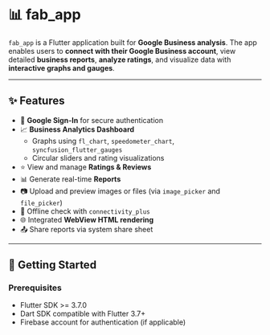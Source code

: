 # 📊 fab_app

`fab_app` is a Flutter application built for **Google Business analysis**. The app enables users to **connect with their Google Business account**, view detailed **business reports**, **analyze ratings**, and visualize data with **interactive graphs and gauges**.

---

## ✨ Features

- 🔐 **Google Sign-In** for secure authentication
- 📈 **Business Analytics Dashboard**
  - Graphs using `fl_chart`, `speedometer_chart`, `syncfusion_flutter_gauges`
  - Circular sliders and rating visualizations
- ⭐ View and manage **Ratings & Reviews**
- 📊 Generate real-time **Reports**
- 📷 Upload and preview images or files (via `image_picker` and `file_picker`)
- 📶 Offline check with `connectivity_plus`
- 🌐 Integrated **WebView HTML rendering**
- 📤 Share reports via system share sheet

---

## 🚀 Getting Started

### Prerequisites
- Flutter SDK >= 3.7.0
- Dart SDK compatible with Flutter 3.7+
- Firebase account for authentication (if applicable)

 
